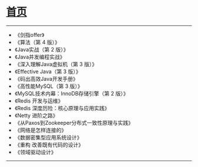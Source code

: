 # [首页](/blog/)

***

- 《剑指offer》
- 《算法（第 4 版）》
- 《Java实战（第 2 版）》
- 《Java并发编程实战》
- 《深入理解Java虚拟机（第 3 版）》
- 《Effective Java（第 3 版）》
- 《码出高效Java开发手册》
- 《高性能MySQL（第 3 版）》
- 《MySQL技术内幕：InnoDB存储引擎（第 2 版）》
- 《Redis 开发与运维》
- 《Redis 深度历险：核心原理与应用实践》
- 《Netty 进阶之路》
- 《从Paxos到Zookeeper分布式一致性原理与实践》
- 《网络是怎样连接的》
- 《数据密集型应用系统设计》
- 《重构 改善既有代码的设计》
- 《领域驱动设计》

***